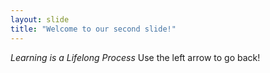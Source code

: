 ```yaml
---
layout: slide
title: "Welcome to our second slide!"
---
```

*Learning is a Lifelong Process*
Use the left arrow to go back!
